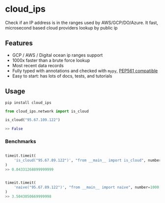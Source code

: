 # cloud_ips

Check if an IP address is in the ranges used by AWS/GCP/DO/Azure. It fast, microsecond based cloud providers lookup by public ip

## Features

- GCP / AWS / Digital ocean ip ranges support
- 1000x faster than a brute force lookup
- Most recent data records
- Fully typed with annotations and checked with `mypy`, [PEP561 compatible](https://www.python.org/dev/peps/pep-0561/)
- Easy to start: has lots of docs, tests, and tutorials

## Usage

```shell
pip install cloud_ips
```

```python
from cloud_ips.network import is_cloud

is_cloud("95.67.109.122")

>> False
```

### Benchmarks

```python

timeit.timeit(
    'is_cloud("95.67.89.122")', "from __main__ import is_cloud", number=1000,
)
>> 0.04331268899999999


timeit.timeit(
    'naive("95.67.89.122")', "from __main__ import naive", number=1000,
)
>> 3.5043050669999998
```
